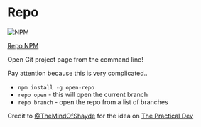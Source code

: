 # Repo

![NPM](https://github.com/robbiegleeson/repo/raw/master/npm.png "NPM")

[Repo NPM](https://www.npmjs.com/package/repo)


Open Git project page from the command line!

Pay attention because this is very complicated..

- `npm install -g open-repo`
- `repo open` - this will open the current branch
- `repo branch` - open the repo from a list of branches


Credit to [@TheMindOfShayde](https://twitter.com/TheMindOfShayde) for the idea on [The Practical Dev](https://dev.to/shayde/open-the-github-project-page-of-a-repo-from-terminal)
